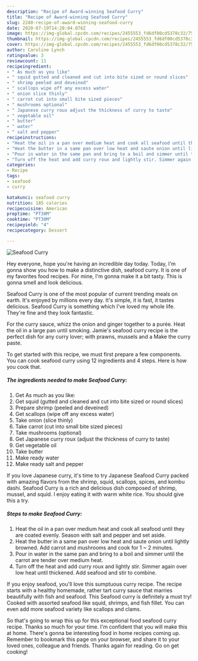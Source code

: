 ```yaml
---
description: "Recipe of Award-winning Seafood Curry"
title: "Recipe of Award-winning Seafood Curry"
slug: 2240-recipe-of-award-winning-seafood-curry
date: 2020-07-19T14:20:04.076Z
image: https://img-global.cpcdn.com/recipes/2455553_fd6df00cd5378c32/751x532cq70/seafood-curry-recipe-main-photo.jpg
thumbnail: https://img-global.cpcdn.com/recipes/2455553_fd6df00cd5378c32/751x532cq70/seafood-curry-recipe-main-photo.jpg
cover: https://img-global.cpcdn.com/recipes/2455553_fd6df00cd5378c32/751x532cq70/seafood-curry-recipe-main-photo.jpg
author: Caroline Lynch
ratingvalue: 3
reviewcount: 11
recipeingredient:
- " As much as you like"
- " squid gutted and cleaned and cut into bite sized or round slices"
- " shrimp peeled and deveined"
- " scallops wipe off any excess water"
- " onion slice thinly"
- " carrot cut into small bite sized pieces"
- " mushrooms optional"
- " Japanese curry roux adjust the thickness of curry to taste"
- " vegetable oil"
- " butter"
- " water"
- " salt and pepper"
recipeinstructions:
- "Heat the oil in a pan over medium heat and cook all seafood until they are coated evenly. Season with salt and pepper and set aside."
- "Heat the butter in a same pan over low heat and saute onion until lightly browned. Add carrot and mushrooms and cook for 1 ~ 2 minutes."
- "Pour in water in the same pan and bring to a boil and simmer until the carrot are tender over medium heat."
- "Turn off the heat and add curry roux and lightly stir. Simmer again over low heat until thickened. Add seafood and stir to combine."
categories:
- Recipe
tags:
- seafood
- curry

katakunci: seafood curry 
nutrition: 185 calories
recipecuisine: American
preptime: "PT30M"
cooktime: "PT30M"
recipeyield: "4"
recipecategory: Dessert

---
```



![Seafood Curry](https://img-global.cpcdn.com/recipes/2455553_fd6df00cd5378c32/751x532cq70/seafood-curry-recipe-main-photo.jpg)

Hey everyone, hope you're having an incredible day today. Today, I'm gonna show you how to make a distinctive dish, seafood curry. It is one of my favorites food recipes. For mine, I'm gonna make it a bit tasty. This is gonna smell and look delicious.

Seafood Curry is one of the most popular of current trending meals on earth. It's enjoyed by millions every day. It's simple, it is fast, it tastes delicious. Seafood Curry is something which I've loved my whole life. They're fine and they look fantastic.

For the curry sauce, whizz the onion and ginger together to a purée. Heat the oil in a large pan until smoking. Jamie&#39;s seafood curry recipe is the perfect dish for any curry lover; with prawns, mussels and a Make the curry paste.


To get started with this recipe, we must first prepare a few components. You can cook seafood curry using 12 ingredients and 4 steps. Here is how you cook that.

<!--inarticleads1-->

##### The ingredients needed to make Seafood Curry:

1. Get  As much as you like:
1. Get  squid (gutted and cleaned and cut into bite sized or round slices)
1. Prepare  shrimp (peeled and deveined)
1. Get  scallops (wipe off any excess water)
1. Take  onion (slice thinly)
1. Take  carrot (cut into small bite sized pieces)
1. Take  mushrooms (optional)
1. Get  Japanese curry roux (adjust the thickness of curry to taste)
1. Get  vegetable oil
1. Take  butter
1. Make ready  water
1. Make ready  salt and pepper


If you love Japanese curry, it&#39;s time to try Japanese Seafood Curry packed with amazing flavors from the shrimp, squid, scallops, spices, and kombu dashi. Seafood Curry is a rich and delicious dish composed of shrimp, mussel, and squid. I enjoy eating it with warm white rice. You should give this a try. 

<!--inarticleads2-->

##### Steps to make Seafood Curry:

1. Heat the oil in a pan over medium heat and cook all seafood until they are coated evenly. Season with salt and pepper and set aside.
1. Heat the butter in a same pan over low heat and saute onion until lightly browned. Add carrot and mushrooms and cook for 1 ~ 2 minutes.
1. Pour in water in the same pan and bring to a boil and simmer until the carrot are tender over medium heat.
1. Turn off the heat and add curry roux and lightly stir. Simmer again over low heat until thickened. Add seafood and stir to combine.


If you enjoy seafood, you&#39;ll love this sumptuous curry recipe. The recipe starts with a healthy homemade, rather tart curry sauce that marries beautifully with fish and seafood. This Seafood curry is definitely a must try! Cooked with assorted seafood like squid, shrimps, and fish fillet. You can even add more seafood variety like scallops and clams. 

So that's going to wrap this up for this exceptional food seafood curry recipe. Thanks so much for your time. I'm confident that you will make this at home. There's gonna be interesting food in home recipes coming up. Remember to bookmark this page on your browser, and share it to your loved ones, colleague and friends. Thanks again for reading. Go on get cooking!
